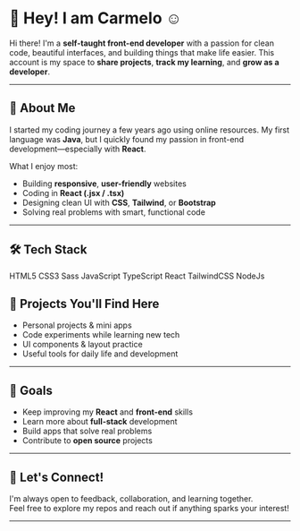 # 👋 Hey! I am Carmelo ☺️

Hi there! I'm a **self-taught front-end developer** with a passion for clean code, beautiful interfaces, and building things that make life easier. This account is my space to **share projects**, **track my learning**, and **grow as a developer**.

---

## 🧠 About Me

I started my coding journey a few years ago using online resources. My first language was **Java**, but I quickly found my passion in front-end development—especially with **React**.

What I enjoy most:
- Building **responsive**, **user-friendly** websites
- Coding in **React (.jsx / .tsx)**
- Designing clean UI with **CSS**, **Tailwind**, or **Bootstrap**
- Solving real problems with smart, functional code

---

## 🛠️ Tech Stack

HTML5
CSS3
Sass
JavaScript
TypeScript
React
TailwindCSS
NodeJs

## 🚀 Projects You'll Find Here

- Personal projects & mini apps  
- Code experiments while learning new tech  
- UI components & layout practice  
- Useful tools for daily life and development  

---

## 🎯 Goals

- Keep improving my **React** and **front-end** skills  
- Learn more about **full-stack** development  
- Build apps that solve real problems  
- Contribute to **open source** projects  

---

## 🤝 Let's Connect!

I'm always open to feedback, collaboration, and learning together.  
Feel free to explore my repos and reach out if anything sparks your interest!

---

